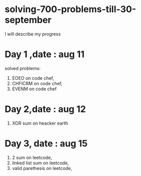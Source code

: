 # solving-700-problems-till-30-september
I will describe my progress
# Day 1 ,date : aug 11 
solved problems: 
1) EOEO on code chef, 
2) CHFICRM on code chef, 
3) EVENM on code chef
# Day 2,date : aug 12
1) XOR sum on heacker earth
# Day 3, date : aug 15
1) 2 sum on leetcode,
2) linked list sum on leetcode,
3)  valid parethesis on leetcode,
